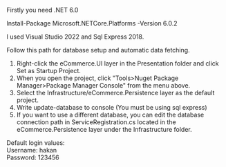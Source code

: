 Firstly you need .NET 6.0

Install-Package Microsoft.NETCore.Platforms -Version 6.0.2

I used Visual Studio 2022 and Sql Express 2018.

Follow this path for database setup and automatic data fetching.
1) Right-click the eCommerce.UI layer in the Presentation folder and click Set as Startup Project.
2) When you open the project, click "Tools>Nuget Package Manager>Package Manager Console" from the menu above.
3) Select the Infrastructure/eCommerce.Persistence layer as the default project.
4) Write update-database to console (You must be using sql express)
5) If you want to use a different database, you can edit the database connection path in 
ServiceRegistration.cs located in the eCommerce.Persistence layer under the Infrastructure folder.

Default login values:<br/>
Username: hakan<br/>
Password: 123456
